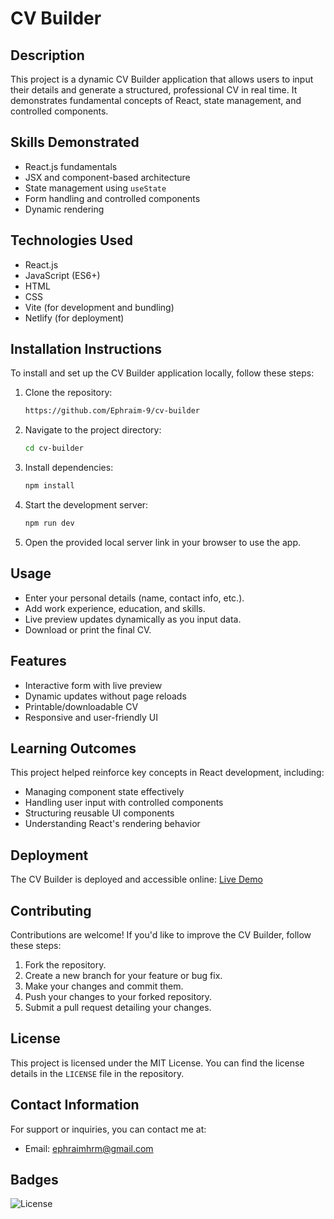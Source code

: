 # CV Builder

## Description

This project is a dynamic CV Builder application that allows users to input their details and generate a structured, professional CV in real time. It demonstrates fundamental concepts of React, state management, and controlled components.

## Skills Demonstrated

- React.js fundamentals
- JSX and component-based architecture
- State management using `useState`
- Form handling and controlled components
- Dynamic rendering

## Technologies Used

- React.js
- JavaScript (ES6+)
- HTML
- CSS
- Vite (for development and bundling)
- Netlify (for deployment)

## Installation Instructions

To install and set up the CV Builder application locally, follow these steps:

1. Clone the repository:
   ```bash
   https://github.com/Ephraim-9/cv-builder
   ```
2. Navigate to the project directory:
   ```bash
   cd cv-builder
   ```
3. Install dependencies:
   ```bash
   npm install
   ```
4. Start the development server:
   ```bash
   npm run dev
   ```
5. Open the provided local server link in your browser to use the app.

## Usage

- Enter your personal details (name, contact info, etc.).
- Add work experience, education, and skills.
- Live preview updates dynamically as you input data.
- Download or print the final CV.

## Features

- Interactive form with live preview
- Dynamic updates without page reloads
- Printable/downloadable CV
- Responsive and user-friendly UI

## Learning Outcomes

This project helped reinforce key concepts in React development, including:

- Managing component state effectively
- Handling user input with controlled components
- Structuring reusable UI components
- Understanding React's rendering behavior

## Deployment

The CV Builder is deployed and accessible online:
[Live Demo](https://ephraim-9-cv-builder.netlify.app/)

## Contributing

Contributions are welcome! If you'd like to improve the CV Builder, follow these steps:

1. Fork the repository.
2. Create a new branch for your feature or bug fix.
3. Make your changes and commit them.
4. Push your changes to your forked repository.
5. Submit a pull request detailing your changes.

## License

This project is licensed under the MIT License. You can find the license details in the `LICENSE` file in the repository.

## Contact Information

For support or inquiries, you can contact me at:

- Email: [ephraimhrm@gmail.com](mailto:ephraimhrm@gmail.com)

## Badges

![License](https://img.shields.io/badge/license-MIT-blue.svg)
